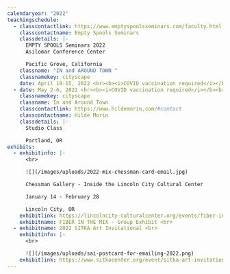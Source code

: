 ```yaml
---
calendaryear: "2022"
teachingschedule:
  - classcontactlink: https://www.emptyspoolsseminars.com/faculty.html
    classcontactname: Empty Spools Seminars
    classdetails: |-
      EMPTY SPOOLS Seminars 2022
      Asilomar Conference Center

      Pacific Grove, California
    classname: "IN and AROUND TOWN "
    classnamekey: cityscape
    date: April 10-15, 2022 <br><b><i>COVID vaccination required</i></b><br>
  - date: May 2-6, 2022 <br><b><i>COVID vaccination required</i></b><br>
    classnamekey: cityscape
    classname: In and Around Town
    classcontactlink: https://www.hildemorin.com/#contact
    classcontactname: Hilde Morin
    classdetails: |-
      Studio Class

      Portland, OR
exhibits:
  - exhibitinfo: |-
      <br>

      ![](/images/uploads/2022-mix-chessman-card-email.jpg)

      Chessman Gallery - Inside the Lincoln City Cultural Center

      January 14 - February 28

      Lincoln City, OR
    exhibitlink: https://lincolncity-culturalcenter.org/events/fiber-in-the-mix/
    exhibitname: FIBER IN THE MIX - Group Exhibit <br>
  - exhibitname: 2022 SITKA Art Invitational <br>
    exhibitinfo: |-
      <br>

      ![](/images/uploads/sai-postcard-for-emailing-2022.png)
    exhibitlink: https://www.sitkacenter.org/event/sitka-art-invitational
---
```

